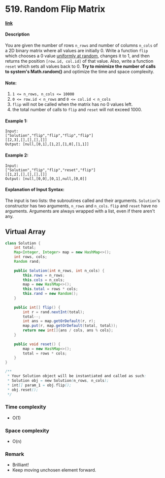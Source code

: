 # 519. Random Flip Matrix

#### [link](https://leetcode.com/problems/random-flip-matrix/solution/)

#### Description
You are given the number of rows `n_rows` and number of columns `n_cols` of a 2D binary matrix where all values are initially 0. Write a function `flip` which chooses a 0 value [uniformly at random](https://en.wikipedia.org/wiki/Discrete_uniform_distribution), changes it to 1, and then returns the position `[row.id, col.id]` of that value. Also, write a function `reset` which sets all values back to 0. **Try to minimize the number of calls to system's Math.random()** and optimize the time and space complexity.

#### Note:
1. `1 <= n_rows, n_cols <= 10000`
2. `0 <= row.id < n_rows` and `0 <= col.id < n_cols`
3. `flip` will not be called when the matrix has no 0 values left.
4. the total number of calls to `flip` and `reset` will not exceed 1000.

#### Example 1:
```
Input: 
["Solution","flip","flip","flip","flip"]
[[2,3],[],[],[],[]]
Output: [null,[0,1],[1,2],[1,0],[1,1]]
```
#### Example 2:
```
Input: 
["Solution","flip","flip","reset","flip"]
[[1,2],[],[],[],[]]
Output: [null,[0,0],[0,1],null,[0,0]]
```

#### Explanation of Input Syntax:
The input is two lists: the subroutines called and their arguments. `Solution`'s constructor has two arguments, `n_rows` and `n_cols`. `flip` and `reset` have no arguments. Arguments are always wrapped with a list, even if there aren't any.

## Virtual Array
```java
class Solution {
    int total;
    Map<Integer, Integer> map = new HashMap<>();
    int rows, cols;
    Random rand;
    
    public Solution(int n_rows, int n_cols) {
        this.rows = n_rows;
        this.cols = n_cols;   
        map = new HashMap<>();
        this.total = rows * cols;
        this.rand = new Random();
    }
    
    public int[] flip() {
        int r = rand.nextInt(total);
        total--;
        int ans = map.getOrDefault(r, r);
        map.put(r, map.getOrDefault(total, total));
        return new int[]{ans / cols, ans % cols};
    }
    
    public void reset() {
        map = new HashMap<>();
        total = rows * cols;
    }
}

/**
 * Your Solution object will be instantiated and called as such:
 * Solution obj = new Solution(n_rows, n_cols);
 * int[] param_1 = obj.flip();
 * obj.reset();
 */
```
### Time complexity
* O(1)
### Space complexity
* O(n)
### Remark
* Brilliant!
* Keep moving unchosen element forward.